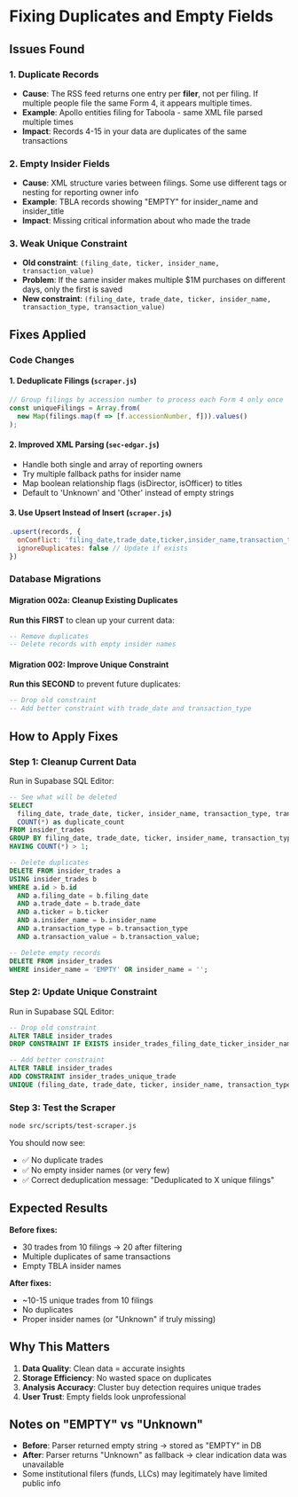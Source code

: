 # Fixing Duplicates and Empty Fields

## Issues Found

### 1. **Duplicate Records**
- **Cause**: The RSS feed returns one entry per **filer**, not per filing. If multiple people file the same Form 4, it appears multiple times.
- **Example**: Apollo entities filing for Taboola - same XML file parsed multiple times
- **Impact**: Records 4-15 in your data are duplicates of the same transactions

### 2. **Empty Insider Fields**
- **Cause**: XML structure varies between filings. Some use different tags or nesting for reporting owner info
- **Example**: TBLA records showing "EMPTY" for insider_name and insider_title
- **Impact**: Missing critical information about who made the trade

### 3. **Weak Unique Constraint**
- **Old constraint**: `(filing_date, ticker, insider_name, transaction_value)`
- **Problem**: If the same insider makes multiple $1M purchases on different days, only the first is saved
- **New constraint**: `(filing_date, trade_date, ticker, insider_name, transaction_type, transaction_value)`

## Fixes Applied

### Code Changes

#### 1. **Deduplicate Filings** (`scraper.js`)
```javascript
// Group filings by accession number to process each Form 4 only once
const uniqueFilings = Array.from(
  new Map(filings.map(f => [f.accessionNumber, f])).values()
);
```

#### 2. **Improved XML Parsing** (`sec-edgar.js`)
- Handle both single and array of reporting owners
- Try multiple fallback paths for insider name
- Map boolean relationship flags (isDirector, isOfficer) to titles
- Default to 'Unknown' and 'Other' instead of empty strings

#### 3. **Use Upsert Instead of Insert** (`scraper.js`)
```javascript
.upsert(records, {
  onConflict: 'filing_date,trade_date,ticker,insider_name,transaction_type,transaction_value',
  ignoreDuplicates: false // Update if exists
})
```

### Database Migrations

#### Migration 002a: Cleanup Existing Duplicates
**Run this FIRST** to clean up your current data:
```sql
-- Remove duplicates
-- Delete records with empty insider names
```

#### Migration 002: Improve Unique Constraint
**Run this SECOND** to prevent future duplicates:
```sql
-- Drop old constraint
-- Add better constraint with trade_date and transaction_type
```

## How to Apply Fixes

### Step 1: Cleanup Current Data
Run in Supabase SQL Editor:
```sql
-- See what will be deleted
SELECT 
  filing_date, trade_date, ticker, insider_name, transaction_type, transaction_value,
  COUNT(*) as duplicate_count
FROM insider_trades
GROUP BY filing_date, trade_date, ticker, insider_name, transaction_type, transaction_value
HAVING COUNT(*) > 1;

-- Delete duplicates
DELETE FROM insider_trades a
USING insider_trades b
WHERE a.id > b.id
  AND a.filing_date = b.filing_date
  AND a.trade_date = b.trade_date
  AND a.ticker = b.ticker
  AND a.insider_name = b.insider_name
  AND a.transaction_type = b.transaction_type
  AND a.transaction_value = b.transaction_value;

-- Delete empty records
DELETE FROM insider_trades
WHERE insider_name = 'EMPTY' OR insider_name = '';
```

### Step 2: Update Unique Constraint
Run in Supabase SQL Editor:
```sql
-- Drop old constraint
ALTER TABLE insider_trades 
DROP CONSTRAINT IF EXISTS insider_trades_filing_date_ticker_insider_name_transaction_key;

-- Add better constraint
ALTER TABLE insider_trades 
ADD CONSTRAINT insider_trades_unique_trade 
UNIQUE (filing_date, trade_date, ticker, insider_name, transaction_type, transaction_value);
```

### Step 3: Test the Scraper
```bash
node src/scripts/test-scraper.js
```

You should now see:
- ✅ No duplicate trades
- ✅ No empty insider names (or very few)
- ✅ Correct deduplication message: "Deduplicated to X unique filings"

## Expected Results

**Before fixes:**
- 30 trades from 10 filings → 20 after filtering
- Multiple duplicates of same transactions
- Empty TBLA insider names

**After fixes:**
- ~10-15 unique trades from 10 filings
- No duplicates
- Proper insider names (or "Unknown" if truly missing)

## Why This Matters

1. **Data Quality**: Clean data = accurate insights
2. **Storage Efficiency**: No wasted space on duplicates  
3. **Analysis Accuracy**: Cluster buy detection requires unique trades
4. **User Trust**: Empty fields look unprofessional

## Notes on "EMPTY" vs "Unknown"

- **Before**: Parser returned empty string → stored as "EMPTY" in DB
- **After**: Parser returns "Unknown" as fallback → clear indication data was unavailable
- Some institutional filers (funds, LLCs) may legitimately have limited public info

